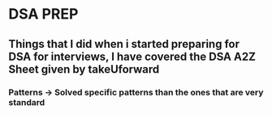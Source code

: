 # DSA PREP
## Things that I did when i started preparing for DSA for interviews, I have covered the DSA A2Z Sheet given by takeUforward

### Patterns -> Solved specific patterns than the ones that are very standard
